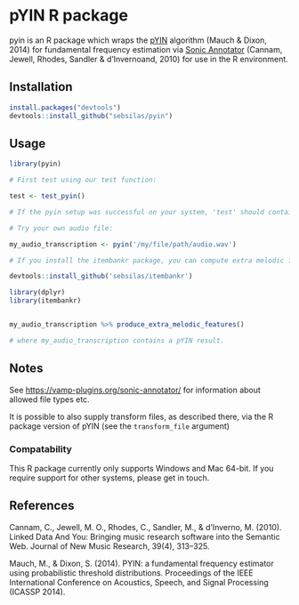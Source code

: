 # pYIN R package

pyin is an R package which wraps the [pYIN](https://code.soundsoftware.ac.uk/projects/pyin) algorithm (Mauch & Dixon, 2014) for fundamental frequency estimation via [Sonic Annotator](https://vamp-plugins.org/sonic-annotator/) (Cannam, Jewell, Rhodes, Sandler & d’Invernoand, 2010) for use in the R environment.

## Installation

```r
install.packages("devtools")
devtools::install_github("sebsilas/pyin")
```

## Usage

```r 
library(pyin)

# First test using our test function:

test <- test_pyin()

# If the pyin setup was successful on your system, 'test' should contain a 10x5 data with the transcribed note events of a demo audio file we have distributed with the package.

# Try your own audio file:

my_audio_transcription <- pyin('/my/file/path/audio.wav')

# If you install the itembankr package, you can compute extra melodic features on this:

devtools::install_github('sebsilas/itembankr')

library(dplyr)
library(itembankr)


my_audio_transcription %>% produce_extra_melodic_features()

# where my_audio_transcription contains a pYIN result.

```

## Notes

See https://vamp-plugins.org/sonic-annotator/ for information about allowed file types etc.

It is possible to also supply transform files, as described there, via the R package version of pYIN (see the `transform_file` argument)

### Compatability

This R package currently only supports Windows and Mac 64-bit. If you require support for other systems, please get in touch.

## References

Cannam, C., Jewell, M. O., Rhodes, C., Sandler, M., & d’Inverno, M. (2010). Linked Data And You: Bringing music research software into the Semantic Web. Journal of New Music Research, 39(4), 313–325.

Mauch, M., & Dixon, S. (2014). PYIN: a fundamental frequency estimator using probabilistic threshold distributions. Proceedings of the IEEE International Conference on Acoustics, Speech, and Signal Processing (ICASSP 2014).
